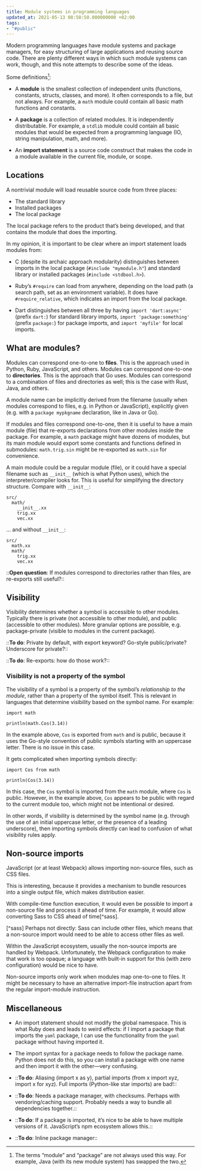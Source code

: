 ```yaml
---
title: Module systems in programming languages
updated_at: 2021-05-13 08:50:50.000000000 +02:00
tags:
- "#public"
---
```



Modern programming languages have module systems and package managers, for easy structuring of large applications and reusing source code. There are plenty different ways in which such module systems can work, though, and this note attempts to describe some of the ideas.

Some definitions[^definitions]:

* A **module** is the smallest collection of independent units (functions, constants, structs, classes, and more). It often corresponds to a file, but not always. For example, a `math` module could contain all basic math functions and constants.

* A **package** is a collection of related modules. It is independently distributable. For example, a `stdlib` module could contain all basic modules that would be expected from a programming language (IO, string manipulation, math, and more).

* An **import statement** is a source code construct that makes the code in a module available in the current file, module, or scope.

[^definitions]: The terms “module” and “package” are not always used this way. For example, Java (with its new module system) has swapped the two.

## Locations
A nontrivial module will load reusable source code from three places:

* The standard library
* Installed packages
* The local package

The local package refers to the product that’s being developed, and that contains the module that does the importing.

In my opinion, it is important to be clear where an import statement loads modules from:

* C (despite its archaic approach modularity) distinguishes between imports in the local package (`#include "mymodule.h"`) and standard library or installed packages (`#include <stdbool.h>`).

* Ruby’s `#require` can load from anywhere, depending on the load path (a search path, set as an environment variable). It does have `#require_relative`, which indicates an import from the local package.

* Dart distinguishes between all three by having `import 'dart:async'` (prefix `dart:`) for standard library imports, `import 'package:something'` (prefix `package:`) for package imports, and `import 'myfile'` for local imports.

## What are modules?
Modules can correspond one-to-one to **files**. This is the approach used in Python, Ruby, JavaScript, and others. Modules can correspond one-to-one to **directories**. This is the approach that Go uses. Modules can correspond to a combination of files and directories as well; this is the case with Rust, Java, and others.

A module name can be implicitly derived from the filename (usually when modules correspond to files, e.g. in Python or JavaScript), explicitly given (e.g. with a `package mypkgname` declaration, like in Java or Go).

If modules and files correspond one-to-one, then it is useful to have a main module (file) that re-exports declarations from other modules inside the package. For example, a `math` package might have dozens of modules, but its main module would export some constants and functions defined in submodules: `math.trig.sin` might be re-exported as `math.sin` for convenience.

A main module could be a regular module (file), or it could have a special filename such as `__init__` (which is what Python uses), which the interpreter/compiler looks for. This is useful for simplifying the directory structure. Compare with `__init__`:

```
src/
  math/
    __init__.xx
    trig.xx
    vec.xx
```

… and without `__init__`:

```
src/
  math.xx
  math/
    trig.xx
    vec.xx
```

::**Open question**: If modules correspond to directories rather than files, are re-exports still useful?::

## Visibility
Visibility determines whether a symbol is accessible to other modules. Typically there is private (not accessible to other module), and public (accessible to other modules). More granular options are possible, e.g. package-private (visible to modules in the current package).

::**To do**: Private by default, with export keyword? Go-style public/private? Underscore for private?::

::**To do**: Re-exports: how do those work?::

### Visibility is not a property of the symbol
The visibility of a symbol is a property of the symbol’s _relationship to the module_, rather than a property of the symbol itself. This is relevant in languages that determine visibility based on the symbol name. For example:

```
import math

println(math.Cos(3.14))
```

In the example above, `Cos` is exported from `math` and is public, because it uses the Go-style convention of public symbols starting with an uppercase letter. There is no issue in this case.

It gets complicated when importing symbols directly:

```
import Cos from math

println(Cos(3.14))
```

In this case, the `Cos` symbol is imported from the `math` module, where `Cos` is public. However, in the example above, `Cos` appears to be public with regard to the current module too, which might not be intentional or desired.

In other words, if visibility is determined by the symbol name (e.g. through the use of an initial uppercase letter, or the presence of a leading underscore), then importing symbols directly can lead to confusion of what visibility rules apply.

## Non-source imports
JavaScript (or at least Webpack) allows importing non-source files, such as CSS files.

This is interesting, because it provides a mechanism to bundle resources into a single output file, which makes distribution easier.

With compile-time function execution, it would even be possible to import a non-source file and process it ahead of time. For example, it would allow converting Sass to CSS ahead of time[^sass].

[^sass] Perhaps not directly: Sass can include other files, which means that a non-source import would need to be able to access other files as well.

Within the JavaScript ecosystem, usually the non-source imports are handled by Webpack. Unfortunately, the Webpack configuration to make that work is too opaque; a language with built-in support for this (with zero configuration) would be nice to have.

Non-source imports only work when modules map one-to-one to files. It might be necessary to have an alternative import-file instruction apart from the regular import-module instruction.

## Miscellaneous
* An import statement should not modify the global namespace. This is what Ruby does and leads to weird effects: if I import a package that imports the `yaml` package, I can use the functionality from the `yaml` package without having imported it.

* The import syntax for a package needs to follow the package name. Python does not do this, so you can install a package with one name and then import it with the other—very confusing.

* ::**To do**: Aliasing (import x as y), partial imports (from x import xyz, import x for xyz). Full imports (Python-like star imports) are bad!::

* ::**To do**: Needs a package manager, with checksums. Perhaps with vendoring/caching support. Probably needs a way to bundle all dependencies together.::

* ::**To do**: If a package is imported, it’s nice to be able to have multiple versions of it. JavaScript’s npm ecosystem allows this.::

* ::**To do**: Inline package manager::